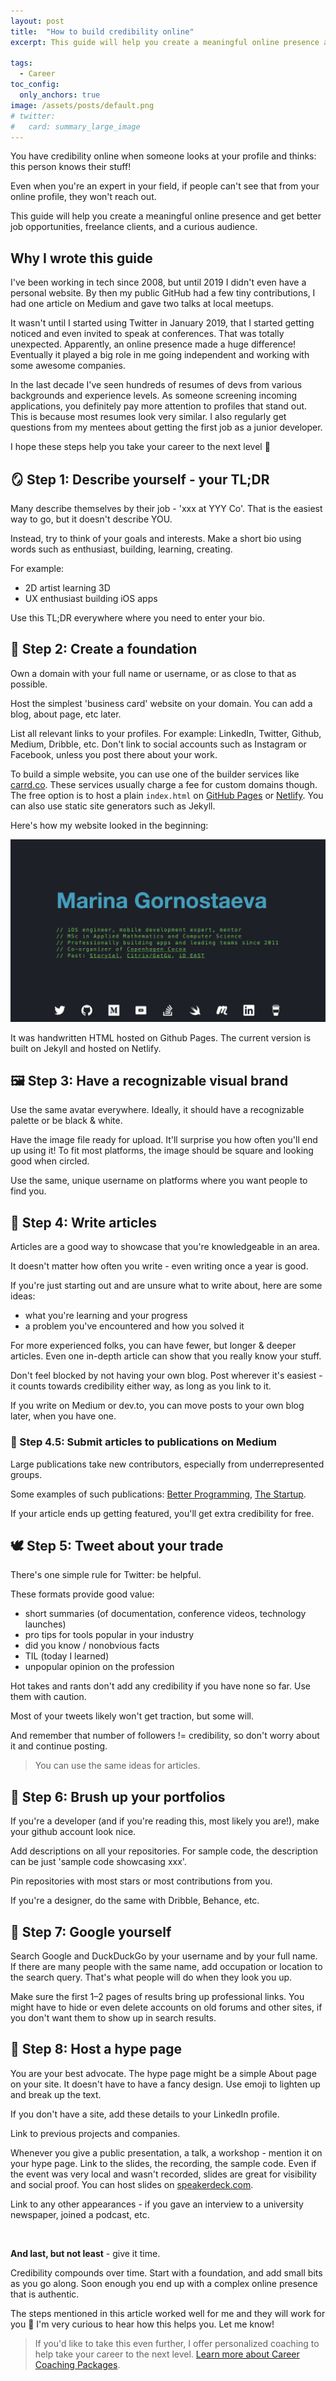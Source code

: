 ```yaml
---
layout: post
title:  "How to build credibility online"
excerpt: This guide will help you create a meaningful online presence and take your career to the next level 🚀

tags: 
  - Career 
toc_config:
  only_anchors: true
image: /assets/posts/default.png
# twitter: 
#   card: summary_large_image
---
```


You have credibility online when someone looks at your profile and thinks: 
this person knows their stuff!

Even when you're an expert in your field, if people can't see that from your online profile, they won't reach out.

This guide will help you create a meaningful online presence and get better job opportunities, freelance clients, and a curious audience.

## Why I wrote this guide

I've been working in tech since 2008, but until 2019 I didn't even have a personal website. 
By then my public GitHub had a few tiny contributions, I had one article on Medium and gave two talks at local meetups.

It wasn't until I started using Twitter in January 2019, that I started getting noticed and even invited to speak at conferences. That was totally unexpected. Apparently, an online presence made a huge difference! Eventually it played a big role in me going independent and working with some awesome companies.

In the last decade I've seen hundreds of resumes of devs from various backgrounds and experience levels. As someone screening incoming applications, you definitely pay more attention to profiles that stand out. This is because most resumes look very similar. I also regularly get questions from my mentees about getting the first job as a junior developer. 

I hope these steps help you take your career to the next level 🙌

## 🪞 Step 1: Describe yourself - your TL;DR

Many describe themselves by their job - 'xxx at YYY Co'. That is the easiest way to go, but it doesn't describe YOU.

Instead, try to think of your goals and interests. Make a short bio using words such as enthusiast, building, learning, creating.

For example:
- 2D artist learning 3D
- UX enthusiast building iOS apps

Use this TL;DR everywhere where you need to enter your bio.

## 🗿 Step 2: Create a foundation

Own a domain with your full name or username, or as close to that as possible.

Host the simplest 'business card' website on your domain. You can add a blog, about page, etc later.

List all relevant links to your profiles. For example: LinkedIn, Twitter, Github, Medium, Dribble, etc. 
Don't link to social accounts such as Instagram or Facebook, unless you post there about your work.

To build a simple website, you can use one of the builder services like [carrd.co](https://carrd.co). These services usually charge a fee for custom domains though. The free option is to host a plain `index.html` on [GitHub Pages](https://pages.github.com) or [Netlify](https://netlify.com). You can also use static site generators such as Jekyll.

Here's how my website looked in the beginning:

![First version of hybridcattt.com](/assets/posts/credibility/old_site.png)

It was handwritten HTML hosted on Github Pages. The current version is built on Jekyll and hosted on Netlify. 


## 🖼 Step 3: Have a recognizable visual brand

Use the same avatar everywhere. Ideally, it should have a recognizable palette or be black & white.

Have the image file ready for upload. It'll surprise you how often you'll end up using it! To fit most platforms, the image should be square and looking good when circled.

Use the same, unique username on platforms where you want people to find you.

## 📔 Step 4: Write articles

Articles are a good way to showcase that you're knowledgeable in an area. 

It doesn't matter how often you write - even writing once a year is good.

If you're just starting out and are unsure what to write about, here are some ideas:
- what you're learning and your progress
- a problem you've encountered and how you solved it

For more experienced folks, you can have fewer, but longer & deeper articles. Even one in-depth article can show that you really know your stuff. 

Don't feel blocked by not having your own blog. Post wherever it's easiest - it counts towards credibility either way, as long as you link to it. 

If you write on Medium or dev.to, you can move posts to your own blog later, when you have one.

### 📝 Step 4.5: Submit articles to publications on Medium

Large publications take new contributors, especially from underrepresented groups.

Some examples of such publications: [Better Programming](https://betterprogramming.pub/write-for-us-5c4bcba59397), [The Startup](https://medium.com/swlh/start-it-up-submissions-3e8ed27bcd3e).

If your article ends up getting featured, you'll get extra credibility for free.

## 🕊 Step 5: Tweet about your trade

There's one simple rule for Twitter: be helpful.

These formats provide good value:
- short summaries (of documentation, conference videos, technology launches)
- pro tips for tools popular in your industry
- did you know / nonobvious facts
- TIL (today I learned)
- unpopular opinion on the profession

Hot takes and rants don't add any credibility if you have none so far. Use them with caution.

Most of your tweets likely won't get traction, but some will.

And remember that number of followers != credibility, so don't worry about it and continue posting.

> You can use the same ideas for articles.

## 🐙 Step 6: Brush up your portfolios

If you're a developer (and if you're reading this, most likely you are!), make your github account look nice.

Add descriptions on all your repositories. For sample code, the description can be just 'sample code showcasing xxx'.

Pin repositories with most stars or most contributions from you.

If you're a designer, do the same with Dribble, Behance, etc.

## 🔎 Step 7: Google yourself

Search Google and DuckDuckGo by your username and by your full name. If there are many people with the same name, add occupation or location to the search query. That's what people will do when they look you up.

Make sure the first 1–2 pages of results bring up professional links. You might have to hide or even delete accounts on old forums and other sites, if you don't want them to show up in search results.

## 🤩 Step 8: Host a hype page

You are your best advocate. The hype page might be a simple About page on your site. It doesn't have to have a fancy design. Use emoji to lighten up and break up the text.

If you don't have a site, add these details to your LinkedIn profile.

Link to previous projects and companies.

Whenever you give a public presentation, a talk, a workshop - mention it on your hype page. Link to the slides, the recording, the sample code. Even if the event was very local and wasn't recorded, slides are great for visibility and social proof. You can host slides on [speakerdeck.com](https://speakerdeck.com).

Link to any other appearances - if you gave an interview to a university newspaper, joined a podcast, etc.

<br> 

**And last, but not least** - give it time.

Credibility compounds over time. 
Start with a foundation, and add small bits as you go along. 
Soon enough you end up with a complex online presence that is authentic.

The steps mentioned in this article worked well for me and they will work for you 💪 I'm very curious to hear how this helps you. Let me know!

> If you'd like to take this even further, I offer personalized coaching to help take your career to the next level. [Learn more about Career Coaching Packages](/mentorship/#-career-coaching-package).